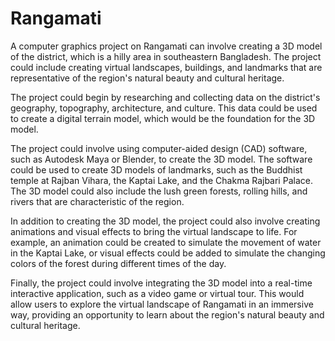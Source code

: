 # Rangamati




A computer graphics project on Rangamati can involve creating a 3D model of the district, which is a hilly area in southeastern Bangladesh. The project could include creating virtual landscapes, buildings, and landmarks that are representative of the region's natural beauty and cultural heritage.

The project could begin by researching and collecting data on the district's geography, topography, architecture, and culture. This data could be used to create a digital terrain model, which would be the foundation for the 3D model.

The project could involve using computer-aided design (CAD) software, such as Autodesk Maya or Blender, to create the 3D model. The software could be used to create 3D models of landmarks, such as the Buddhist temple at Rajban Vihara, the Kaptai Lake, and the Chakma Rajbari Palace. The 3D model could also include the lush green forests, rolling hills, and rivers that are characteristic of the region.

In addition to creating the 3D model, the project could also involve creating animations and visual effects to bring the virtual landscape to life. For example, an animation could be created to simulate the movement of water in the Kaptai Lake, or visual effects could be added to simulate the changing colors of the forest during different times of the day.

Finally, the project could involve integrating the 3D model into a real-time interactive application, such as a video game or virtual tour. This would allow users to explore the virtual landscape of Rangamati in an immersive way, providing an opportunity to learn about the region's natural beauty and cultural heritage.


